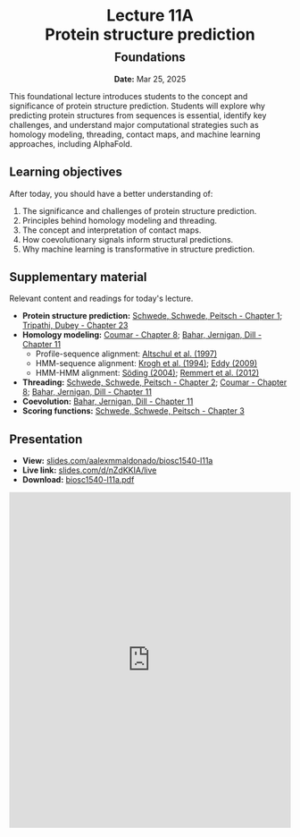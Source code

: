 <h1 style="margin-bottom: 0.4em; text-align: center;">
    <b>Lecture 11A</b><br>
    Protein structure prediction
</h1>
<h2 style="margin-top: 0.0em; text-align: center;">
    Foundations
</h2>
<p style="text-align: center;">
    <b>Date:</b> Mar 25, 2025
</p>

This foundational lecture introduces students to the concept and significance of protein structure prediction. Students will explore why predicting protein structures from sequences is essential, identify key challenges, and understand major computational strategies such as homology modeling, threading, contact maps, and machine learning approaches, including AlphaFold.

## Learning objectives

After today, you should have a better understanding of:

1.  The significance and challenges of protein structure prediction.
2.  Principles behind homology modeling and threading.
3.  The concept and interpretation of contact maps.
4.  How coevolutionary signals inform structural predictions.
5.  Why machine learning is transformative in structure prediction.

## Supplementary material

Relevant content and readings for today's lecture.

-   **Protein structure prediction:** [Schwede, Schwede, Peitsch - Chapter 1](https://canvas.pitt.edu/files/20161956); [Tripathi, Dubey - Chapter 23](https://canvas.pitt.edu/files/20161959)
-   **Homology modeling:** [Coumar - Chapter 8](https://canvas.pitt.edu/files/20161955); [Bahar, Jernigan, Dill - Chapter 11](https://canvas.pitt.edu/files/20161954)
    -   Profile-sequence alignment: [Altschul et al. (1997)](https://doi.org/10.1093/nar/25.17.3389)
    -   HMM-sequence alignment: [Krogh et al. (1994)](https://doi.org/10.1006/jmbi.1994.1104); [Eddy (2009)](https://doi.org/10.1142/9781848165632_0019)
    -   HMM-HMM alignment: [Söding (2004)](https://doi.org/10.1093/bioinformatics/bti125); [Remmert et al. (2012)](https://doi.org/10.1038/nmeth.1818)
-   **Threading:** [Schwede, Schwede, Peitsch - Chapter 2](https://canvas.pitt.edu/files/20161957); [Coumar - Chapter 8](https://canvas.pitt.edu/files/20161955); [Bahar, Jernigan, Dill - Chapter 11](https://canvas.pitt.edu/files/20161954)
-   **Coevolution:** [Bahar, Jernigan, Dill - Chapter 11](https://canvas.pitt.edu/files/20161954)
-   **Scoring functions:** [Schwede, Schwede, Peitsch - Chapter 3](https://canvas.pitt.edu/files/20161958)

## Presentation

-   **View:** [slides.com/aalexmmaldonado/biosc1540-l11a](https://slides.com/aalexmmaldonado/biosc1540-l11a)
-   **Live link:** [slides.com/d/nZdKKIA/live](https://slides.com/d/nZdKKIA/live)
-   **Download:** [biosc1540-l11a.pdf](/lectures/11A/biosc1540-l11a.pdf)

<iframe src="https://slides.com/aalexmmaldonado/biosc1540-l11a/embed?byline=hidden&share=hidden" width="100%" height="600" title="BIOSC 1540: Lecture 11A" scrolling="no" frameborder="0" webkitallowfullscreen mozallowfullscreen allowfullscreen></iframe>
